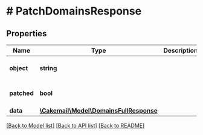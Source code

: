 # # PatchDomainsResponse

## Properties

Name | Type | Description | Notes
------------ | ------------- | ------------- | -------------
**object** | **string** |  | [optional] [default to 'domains']
**patched** | **bool** |  | [optional] [default to true]
**data** | [**\Cakemail\Model\DomainsFullResponse**](DomainsFullResponse.md) |  | 

[[Back to Model list]](../../README.md#documentation-for-models) [[Back to API list]](../../README.md#documentation-for-api-endpoints) [[Back to README]](../../README.md)


